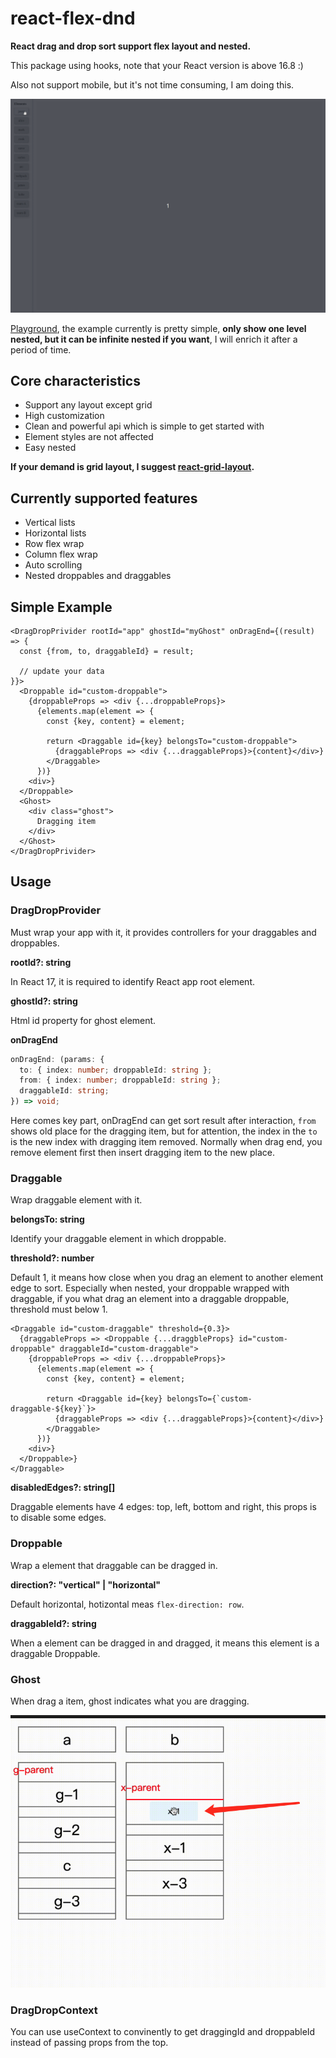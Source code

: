 # react-flex-dnd

**React drag and drop sort support flex layout and nested.**

This package using hooks, note that your React version is above 16.8 :)

Also not support mobile, but it's not time consuming, I am doing this.

![example](./assets/react-flex-dnd-demo.gif)

[Playground](https://asweallcan.github.io/react-flex-dnd), the example currently is pretty simple, **only show one level nested, but it can be infinite nested if you want**, I will enrich it after a period of time.

## Core characteristics

- Support any layout except grid
- High customization
- Clean and powerful api which is simple to get started with
- Element styles are not affected
- Easy nested

**If your demand is grid layout, I suggest [react-grid-layout](https://github.com/react-grid-layout/react-grid-layout).**

## Currently supported features

- Vertical lists
- Horizontal lists
- Row flex wrap
- Column flex wrap
- Auto scrolling
- Nested droppables and draggables

## Simple Example

```tsx
<DragDropPrivider rootId="app" ghostId="myGhost" onDragEnd={(result) => {
  const {from, to, draggableId} = result;

  // update your data
}}>
  <Droppable id="custom-droppable">
    {droppableProps => <div {...droppableProps}>
      {elements.map(element => {
        const {key, content} = element;

        return <Draggable id={key} belongsTo="custom-droppable">
          {draggableProps => <div {...draggableProps}>{content}</div>}
        </Draggable>
      })}
    <div>}
  </Droppable>
  <Ghost>
    <div class="ghost">
      Dragging item
    </div>
  </Ghost>
</DragDropPrivider>
```

## Usage

### DragDropProvider

Must wrap your app with it, it provides controllers for your draggables and droppables.

**rootId?: string**

In React 17, it is required to identify React app root element.

**ghostId?: string**

Html id property for ghost element.

**onDragEnd**

```typescript
onDragEnd: (params: {
  to: { index: number; droppableId: string };
  from: { index: number; droppableId: string };
  draggableId: string;
}) => void;
```

Here comes key part, onDragEnd can get sort result after interaction, `from` shows old place for the dragging item, but for attention, the index in the `to` is the new index with dragging item removed. Normally when drag end, you remove element first then insert dragging item to the new place.

### Draggable

Wrap draggable element with it.

**belongsTo: string**

Identify your draggable element in which droppable.

**threshold?: number**

Default 1, it means how close when you drag an element to another element edge to sort. Especially when nested, your droppable wrapped with draggable, if you what drag an element into a draggable droppable, threshold must below 1.

```tsx
<Draggable id="custom-draggable" threshold={0.3}>
  {draggableProps => <Droppable {...draggbleProps} id="custom-droppable" draggableId="custom-draggable">
    {droppableProps => <div {...droppableProps}>
      {elements.map(element => {
        const {key, content} = element;

        return <Draggable id={key} belongsTo={`custom-draggable-${key}`}>
          {draggableProps => <div {...draggableProps}>{content}</div>}
        </Draggable>
      })}
    <div>}
  </Droppable>}
</Draggable>
```

**disabledEdges?: string[]**

Draggable elements have 4 edges: top, left, bottom and right, this props is to disable some edges.

### Droppable

Wrap a element that draggable can be dragged in.

**direction?: "vertical" | "horizontal"**

Default horizontal, hotizontal meas `flex-direction: row`.

**draggableId?: string**

When a element can be dragged in and dragged, it means this element is a draggable Droppable.

### Ghost

When drag a item, ghost indicates what you are dragging.

![ghost](./assets/ghost.png)

### DragDropContext

You can use useContext to convinently to get draggingId and droppableId instead of passing props from the top.